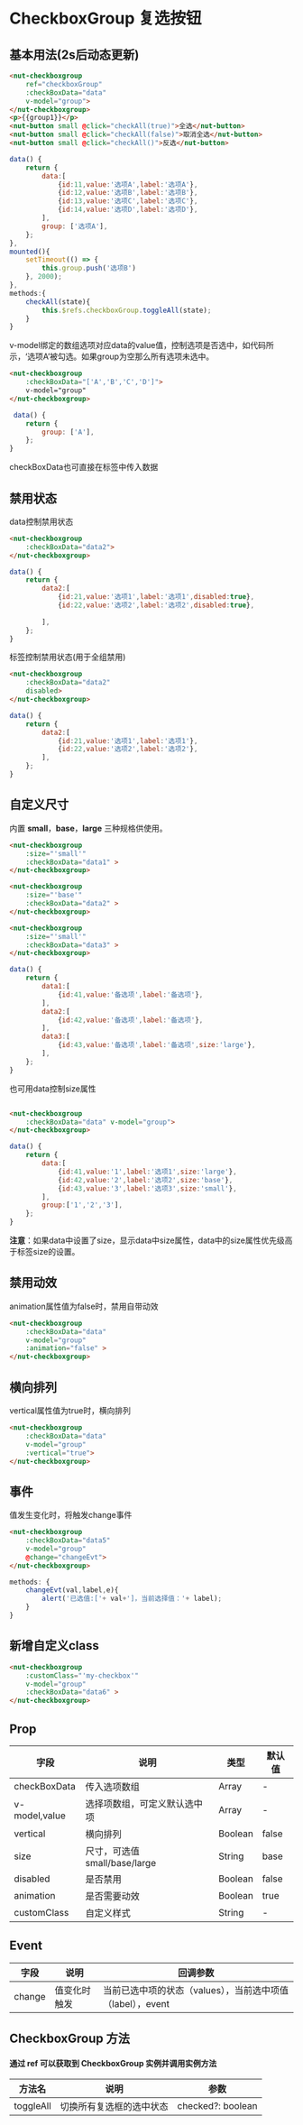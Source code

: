 # CheckboxGroup 复选按钮

## 基本用法(2s后动态更新)

```html
<nut-checkboxgroup
    ref="checkboxGroup"
	:checkBoxData="data"
	v-model="group">
</nut-checkboxgroup>
<p>{{group1}}</p>
<nut-button small @click="checkAll(true)">全选</nut-button>
<nut-button small @click="checkAll(false)">取消全选</nut-button>
<nut-button small @click="checkAll()">反选</nut-button>
```

```javascript
data() {
    return {
    	data:[
            {id:11,value:'选项A',label:'选项A'},
            {id:12,value:'选项B',label:'选项B'},
            {id:13,value:'选项C',label:'选项C'},
            {id:14,value:'选项D',label:'选项D'},
        ],
        group: ['选项A'],
    };
},
mounted(){
    setTimeout(() => {
        this.group.push('选项B')
    }, 2000);
},
methods:{
    checkAll(state){
        this.$refs.checkboxGroup.toggleAll(state);
    }
}
```
v-model绑定的数组选项对应data的value值，控制选项是否选中，如代码所示，‘选项A’被勾选。如果group为空那么所有选项未选中。

```html
<nut-checkboxgroup  
	:checkBoxData="['A','B','C','D']">
	v-model="group"
</nut-checkboxgroup>
```

```javascript
 data() {
    return {
        group: ['A'],
    };
}
```
checkBoxData也可直接在标签中传入数据

## 禁用状态

data控制禁用状态

```html
<nut-checkboxgroup  
	:checkBoxData="data2">
</nut-checkboxgroup>
```

```javascript
data() {
    return {
	 	data2:[
            {id:21,value:'选项1',label:'选项1',disabled:true},
            {id:22,value:'选项2',label:'选项2',disabled:true},
            
        ],
	};
}
```

标签控制禁用状态(用于全组禁用)

```html
<nut-checkboxgroup  
	:checkBoxData="data2"
	disabled>
</nut-checkboxgroup>
```

```javascript
data() {
    return {
	 	data2:[
	       	{id:21,value:'选项1',label:'选项1'},
            {id:22,value:'选项2',label:'选项2'},
	    ],
	};
}
```



## 自定义尺寸

内置 **small**，**base**，**large** 三种规格供使用。

```html
<nut-checkboxgroup  
	:size="'small'" 
	:checkBoxData="data1" >
</nut-checkboxgroup>

<nut-checkboxgroup  
	:size="'base'" 
	:checkBoxData="data2" >
</nut-checkboxgroup>

<nut-checkboxgroup  
	:size="'small'" 
	:checkBoxData="data3" >
</nut-checkboxgroup>
```

```javascript
data() {
    return {
		data1:[
            {id:41,value:'备选项',label:'备选项'},
        ],
        data2:[
            {id:42,value:'备选项',label:'备选项'},
        ],
        data3:[
            {id:43,value:'备选项',label:'备选项',size:'large'},
        ],
    };
}
```

也可用data控制size属性

```html

<nut-checkboxgroup  
	:checkBoxData="data" v-model="group">
</nut-checkboxgroup>
```

```javascript
data() {
    return {
		data:[
            {id:41,value:'1',label:'选项1',size:'large'},
            {id:42,value:'2',label:'选项2',size:'base'},
            {id:43,value:'3',label:'选项3',size:'small'},
        ],
        group:['1','2','3'],
    };
}
```

**注意**：如果data中设置了size，显示data中size属性，data中的size属性优先级高于标签size的设置。


## 禁用动效

animation属性值为false时，禁用自带动效

```html
<nut-checkboxgroup  
	:checkBoxData="data"
	v-model="group"  
	:animation="false" >
</nut-checkboxgroup>
```

## 横向排列

vertical属性值为true时，横向排列

```html
<nut-checkboxgroup   
	:checkBoxData="data" 
	v-model="group"
	:vertical="true">
</nut-checkboxgroup>
```


## 事件

值发生变化时，将触发change事件

```html
<nut-checkboxgroup 
	:checkBoxData="data5"
	v-model="group"  
	@change="changeEvt">
</nut-checkboxgroup>
```

```javascript
methods: {
	changeEvt(val,label,e){
        alert('已选值:['+ val+']，当前选择值：'+ label);
    }  
}
```


## 新增自定义class
```html
<nut-checkboxgroup  
	:customClass="'my-checkbox'" 
	v-model="group" 
	:checkBoxData="data6" >
</nut-checkboxgroup>
```

## Prop

| 字段 | 说明 | 类型 | 默认值
|----- | ----- | ----- | ----- 
| checkBoxData | 传入选项数组 | Array | -
| v-model,value | 选择项数组，可定义默认选中项 | Array | -
| vertical | 横向排列 | Boolean | false
| size | 尺寸，可选值small/base/large | String | base
| disabled | 是否禁用 | Boolean | false
| animation | 是否需要动效 | Boolean | true
| customClass | 自定义样式 | String | -

## Event

| 字段 | 说明 | 回调参数 
|----- | ----- | ----- 
| change | 值变化时触发 | 当前已选中项的状态（values），当前选中项值（label），event

## CheckboxGroup 方法

#### 通过 ref 可以获取到 CheckboxGroup 实例并调用实例方法

| 方法名 | 说明 | 参数 
|----- | ----- | ----- 
| toggleAll | 切换所有复选框的选中状态 | checked?: boolean

